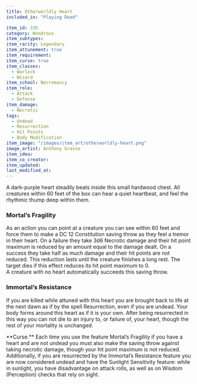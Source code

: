 ```yaml
---
title: Otherworldly Heart
included_in: "Playing Dead"

item_id: 335
category: Wondrous
item_subtypes: 
item_rarity: Legendary
item_attunement: true
item_requirement: 
item_curse: true
item_classes: 
  - Warlock
  - Wizard
item_school: Necromancy
item_role: 
  - Attack
  - Defense
item_damage: 
  - Necrotic
tags:
  - Undead
  - Resurrection
  - Hit Points
  - Body Modification
item_image: "/images/item_art/otherworldly-heart.png"
image_artist: Anthony Grasso
item_idea: 
item_co_creator: 
item_updated: 
last_modified_at: 
---
```


A dark-purple heart steadily beats inside this small hardwood chest. All creatures within 60 feet of the box can hear a quiet heartbeat, and feel the rhythmic thump deep within them.

### Mortal’s Fragility
As an action you can point at a creature you can see within 60 feet and force them to make a DC 12 Constitution saving throw as they feel a tremor in their heart. On a failure they take 3d6 Necrotic damage and their hit point maximum is reduced by an amount equal to the damage dealt. On a success they take half as much damage and their hit points are not reduced. This reduction lasts until the creature finishes a long rest. The target dies if this effect reduces its hit point maximum to 0.  
A creature with no heart automatically succeeds this saving throw.

### Immortal’s Resistance
If you are killed while attuned with this heart you are brought back to life at the next dawn as if by the spell <magic-spell>Resurrection</magic-spell>, even if you are undead. Your body forms around this heart as if it is your own. After being resurrected in this way you can not die to an injury to, or failure of, your heart, though the rest of your mortality is unchanged.

<!--excerpt-->
<div class="curse">
**Curse.** Each time you use the feature Mortal’s Fragility if you have a heart and are not undead you must also make the saving throw against taking necrotic damage, though your hit point maximum is not reduced.  
Additionally, if you are resurrected by the Immortal’s Resistance feature you are now considered undead and have the Sunlight Sensitivity feature: while in sunlight, you have disadvantage on attack rolls, as well as on Wisdom (Perception) checks that rely on sight.  
</div>
